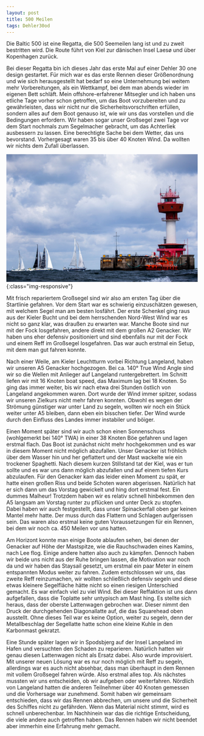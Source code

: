 ```yaml
---
layout: post
title: 500 Meilen 
tags: Dehler30od 
---
```


Die Baltic 500 ist eine Regatta, die 500 Seemeilen lang ist und zu zweit
bestritten wird. Die Route führt von Kiel zur dänischen Insel Laesø und über
Kopenhagen zurück.

Bei dieser Regatta bin ich dieses Jahr das erste Mal auf einer Dehler 30 one
design gestartet. Für mich war es das erste Rennen dieser Größenordnung und wie
sich herausgestellt hat bedarf so eine Unternehmung bei weitem mehr
Vorbereitungen, als ein Wettkampf, bei dem man abends wieder im eigenen Bett
schläft. Mein offshore-erfahrener Mitsegler und ich haben uns etliche Tage
vorher schon getroffen, um das Boot vorzubereiten und zu gewährleisten, dass
wir nicht nur die Sicherheitsvorschriften erfüllen, sondern alles auf dem Boot
genauso ist, wie wir uns das vorstellen und die Bedingungen erfordern. Wir
haben sogar unser Großsegel zwei Tage vor dem Start nochmals zum Segelmacher
gebracht, um das Achterliek ausbessern zu lassen. Eine berechtigte Sache bei
dem Wetter, das uns bevorstand. Vorhergesagt waren 35 bis über 40 Knoten Wind.
Da wollten wir nichts dem Zufall überlassen.

![baltic500](img/baltic500.jpg){:class="img-responsive"}

Mit frisch repariertem Großsegel sind wir also am ersten Tag über die
Startlinie gefahren. Vor dem Start war es schwierig einzuschätzen gewesen, mit
welchem Segel man am besten losfährt. Der erste Schenkel ging raus aus der
Kieler Bucht und bei dem herrschenden Nord-West Wind war es nicht so ganz klar,
was draußen zu erwarten war. Manche Boote sind nur mit der Fock losgefahren,
andere direkt mit dem großen A2 Genacker. Wir haben uns eher defensiv
positioniert und sind ebenfalls nur mit der Fock und einem Reff im Großsegel
losgefahren. Das war auch erstmal ein Setup, mit dem man gut fahren konnte.

Nach einer Weile, am Kieler Leuchtturm vorbei Richtung Langeland, haben wir
unseren A5 Genacker hochgezogen. Bei ca. 140° True Wind Angle sind wir so die
Wellen mit Anlieger auf Langeland runtergebrettert. Im Schnitt liefen wir mit 16
Knoten boat speed, das Maximum lag bei 18 Knoten. So ging das immer weiter, bis
wir nach etwa drei Stunden östlich von Langeland angekommen waren. Dort wurde
der Wind immer spitzer, sodass wir unseren Zielkurs nicht mehr fahren konnten.
Obwohl es wegen der Strömung günstiger war unter Land zu segeln, wollten wir
noch ein Stück weiter unter A5 bleiben, dann eben ein bisschen tiefer. Der Wind
wurde durch den Einfluss des Landes immer instabiler und böiger.

Einen Moment später sind wir auch schon einen Sonnenschuss
(wohlgemerkt bei 140° TWA) in einer 38 Knoten Böe gefahren und lagen erstmal
flach. Das Boot ist zunächst nicht mehr hochgekommen und es war in diesem
Moment nicht möglich abzufallen. Unser Genacker ist fröhlich über dem Wasser
hin und her geflattert und der Mast wackelte wie ein trockener Spaghetti.
Nach diesem kurzen Stillstand tat der Kiel, was er tun sollte und es war uns
dann möglich abzufallen und auf einem tiefen Kurs abzulaufen. Für den Genacker
kam das leider einen Moment zu spät, er hatte einen großen Riss und beide
Schoten waren abgerissen. Natürlich hat er sich dann um das Vorstag gewickelt
und hing dort erstmal fest. Ein dummes Malheur! Trotzdem haben wir es relativ
schnell hinbekommen den A5 langsam am Vorstag runter zu pflücken und unter Deck
zu stopfen. Dabei haben wir auch festgestellt, dass unser Spinackerfall oben
gar keinen Mantel mehr hatte. Der muss durch das Flattern und Schlagen
aufgerissen sein. Das waren also erstmal keine guten Voraussetzungen für ein
Rennen, bei dem wir noch ca. 450 Meilen vor uns hatten. 

Am Horizont konnte man einige Boote ablaufen sehen, bei denen der Genacker auf
Höhe der Mastspitze, wie die Rauchschwaden eines Kamins, nach Lee flog. Einige
andere hatten also auch zu kämpfen. Dennoch haben wir beide uns nicht aus der
Ruhe bringen lassen, die Motivation war noch da und wir haben das Staysail
gesetzt, um erstmal ein paar Meter in einem entspannten Modus weiter zu fahren.
Zudem entschlossen wir uns, das zweite Reff reinzumachen, wir wollten
schließlich defensiv segeln und diese etwas kleinere Segelfläche hätte nicht so
einen riesigen Unterschied gemacht. Es war einfach viel zu viel Wind. Bei
dieser Reffaktion ist uns dann aufgefallen, dass die Toplatte sehr untypisch am
Mast hing. Es stellte sich heraus, dass der oberste Lattenwagen gebrochen war.
Dieser nimmt den Druck der durchgehenden Diagonallatte auf, die das Squarehead
oben ausstellt. Ohne dieses Teil war es keine Option, weiter zu segeln, denn
der Metallbeschlag der Segellatte hatte schon eine kleine Kuhle in den
Karbonmast gekratzt.

Eine Stunde später lagen wir in Spodsbjerg auf der Insel Langeland im Hafen und
versuchten den Schaden zu reparieren. Natürlich hatten wir genau diesen
Lattenwagen nicht als Ersatz dabei. Also wurde improvisiert. Mit unserer neuen
Lösung war es nur noch möglich mit Reff zu segeln, allerdings war es auch nicht
absehbar, dass man überhaupt in dem Rennen mit vollem Großsegel fahren würde.
Also erstmal alles top. Als nächstes mussten wir uns entscheiden, ob wir
aufgeben oder weiterfahren. Nördlich von Langeland hatten die anderen
Teilnehmer über 40 Knoten gemessen und die Vorhersage war zunehmend. Somit
haben wir gemeinsam entschieden, dass wir das Rennen abbrechen, um unsere und
die Sicherheit des Schiffes nicht zu gefährden. Wenn das Material nicht
stimmt, wird es schnell unberechenbar. Im Nachhinein war das die richtige
Entscheidung, die viele andere auch getroffen haben. Das Rennen haben wir nicht
beendet aber immerhin eine Erfahrung mehr gemacht.

